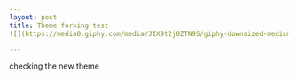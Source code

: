 ```yaml
---
layout: post
title: Theme forking test
![](https://media0.giphy.com/media/JIX9t2j0ZTN9S/giphy-downsized-medium.gif)

---
```

checking the new theme
